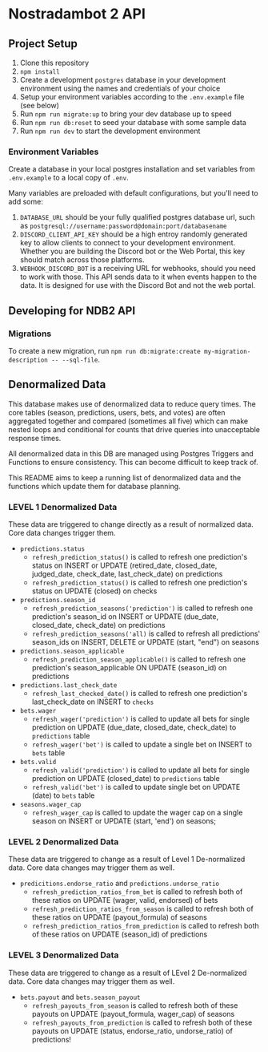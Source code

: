 # Nostradambot 2 API

## Project Setup

1. Clone this repository
2. `npm install`
3. Create a development `postgres` database in your development environment using the names and credentials of your choice
4. Setup your environment variables according to the `.env.example` file (see below)
5. Run `npm run migrate:up` to bring your dev database up to speed
6. Run `npm run db:reset` to seed your database with some sample data
7. Run `npm run dev` to start the development environment

### Environment Variables

Create a database in your local postgres installation and set variables from `.env.example` to a local copy of `.env`.

Many variables are preloaded with default configurations, but you'll need to add some:

1. `DATABASE_URL` should be your fully qualified postgres database url, such as `postgresql://username:password@domain:port/databasename`
2. `DISCORD_CLIENT_API_KEY` should be a high entroy randomly generated key to allow clients to connect to your development environment. Whether you are building the Discord bot or the Web Portal, this key should match across those platforms.
3. `WEBHOOK_DISCORD_BOT` is a receiving URL for webhooks, should you need to work with those. This API sends data to it when events happen to the data. It is designed for use with the Discord Bot and not the web portal.

## Developing for NDB2 API

### Migrations

To create a new migration, run `npm run db:migrate:create my-migration-description -- --sql-file`.

## Denormalized Data

This database makes use of denormalized data to reduce query times. The core tables (season, predictions, users, bets, and votes) are often aggregated together and compared (sometimes all five) which can make nested loops and conditional for counts that drive queries into unacceptable response times.

All denormalized data in this DB are managed using Postgres Triggers and Functions to ensure consistency. This can become difficult to keep track of.

This README aims to keep a running list of denormalized data and the functions which update them for database planning.

### LEVEL 1 Denormalized Data

These data are triggered to change directly as a result of normalized data. Core data changes trigger them.

- `predictions.status`
  - `refresh_prediction_status()` is called to refresh one prediction's status on INSERT or UPDATE (retired_date, closed_date, judged_date, check_date, last_check_date) on predictions
  - `refresh_prediction_status()` is called to refresh one prediction's status on UPDATE (closed) on checks
- `predictions.season_id`
  - `refresh_prediction_seasons('prediction')` is called to refresh one prediction's season_id on INSERT or UPDATE (due_date, closed_date, check_date) on predictions
  - `refresh_prediction_seasons('all)` is called to refresh all predictions' season_ids on INSERT, DELETE or UPDATE (start, "end") on seasons
- `predictions.season_applicable`
  - `refresh_prediction_season_applicable()` is called to refresh one prediction's season_applicable ON UPDATE (season_id) on predictions
- `predictions.last_check_date`
  - `refresh_last_checked_date()` is called to refresh one prediction's last_check_date on INSERT to `checks`
- `bets.wager`
  - `refresh_wager('prediction')` is called to update all bets for single prediction on UPDATE (due_date, closed_date, check_date) to `predictions` table
  - `refresh_wager('bet')` is called to update a single bet on INSERT to `bets` table
- `bets.valid`
  - `refresh_valid('prediction')` is called to update all bets for single prediction on UPDATE (closed_date) to `predictions` table
  - `refresh_valid('bet')` is called to update single bet on UPDATE (date) to `bets` table
- `seasons.wager_cap`
  - `refresh_wager_cap` is called to update the wager cap on a single season on INSERT or UPDATE (start, 'end') on seasons;

### LEVEL 2 Denormalized Data

These data are triggered to change as a result of Level 1 De-normalized data. Core data changes may trigger them as well.

- `predicitions.endorse_ratio` and `predictions.undorse_ratio`
  - `refresh_prediction_ratios_from_bet` is called to refresh both of these ratios on UPDATE (wager, valid, endorsed) of bets
  - `refresh_prediction_ratios_from_season` is called to refresh both of these ratios on UPDATE (payout_formula) of seasons
  - `refresh_prediction_ratios_from_prediction` is called to refresh both of these ratios on UPDATE (season_id) of predictions

### LEVEL 3 Denormalized Data

These data are triggered to change as a result of LEvel 2 De-normalized data. Core data changes may trigger them as well.

- `bets.payout` and `bets.season_payout`
  - `refresh_payouts_from_season` is called to refresh both of these payouts on UPDATE (payout_formula, wager_cap) of seasons
  - `refresh_payouts_from_prediction` is called to refresh both of these payouts on UPDATE (status, endorse_ratio, undorse_ratio) of predictions!
